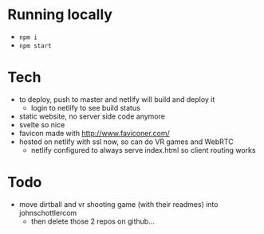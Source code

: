 # Running locally

- `npm i`
- `npm start`

# Tech

- to deploy, push to master and netlify will build and deploy it
  - login to netlify to see build status
- static website, no server side code anymore
- svelte so nice
- favicon made with http://www.faviconer.com/
- hosted on netlify with ssl now, so can do VR games and WebRTC
  - netlify configured to always serve index.html so client routing works

# Todo

- move dirtball and vr shooting game (with their readmes) into johnschottlercom
  - then delete those 2 repos on github...